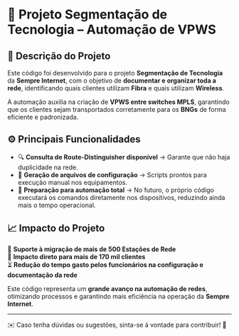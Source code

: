 # 📡 Projeto Segmentação de Tecnologia – Automação de VPWS  

## 📌 Descrição do Projeto  
Este código foi desenvolvido para o projeto **Segmentação de Tecnologia** da **Sempre Internet**, com o objetivo de **documentar e organizar toda a rede**, identificando quais clientes utilizam **Fibra** e quais utilizam **Wireless**.  

A automação auxilia na criação de **VPWS entre switches MPLS**, garantindo que os clientes sejam transportados corretamente para os **BNGs** de forma eficiente e padronizada.  

## ⚙️ Principais Funcionalidades  
- 🔍 **Consulta de Route-Distinguisher disponível** → Garante que não haja duplicidade na rede.  
- 📄 **Geração de arquivos de configuração** → Scripts prontos para execução manual nos equipamentos.  
- 🤖 **Preparação para automação total** → No futuro, o próprio código executará os comandos diretamente nos dispositivos, reduzindo ainda mais o tempo operacional.  

## 📈 Impacto do Projeto  
🚀 **Suporte à migração de mais de 500 Estações de Rede**  
👥 **Impacto direto para mais de 170 mil clientes**  
⏳ **Redução do tempo gasto pelos funcionários na configuração e documentação da rede**  

Este código representa um **grande avanço na automação de redes**, otimizando processos e garantindo mais eficiência na operação da **Sempre Internet**.  

---

✉️ Caso tenha dúvidas ou sugestões, sinta-se à vontade para contribuir! 🚀  
